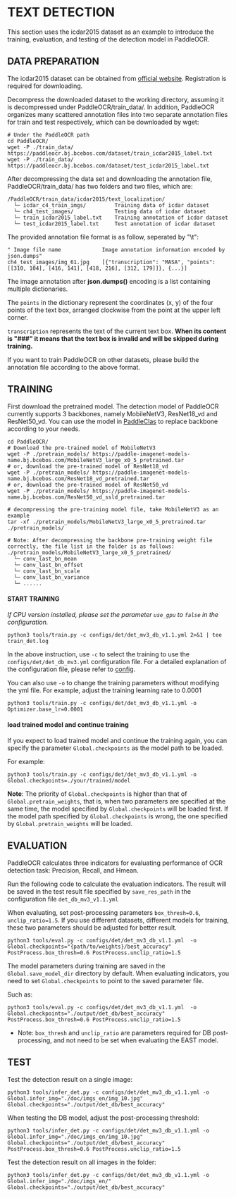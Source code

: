 # TEXT DETECTION

This section uses the icdar2015 dataset as an example to introduce the training, evaluation, and testing of the detection model in PaddleOCR.

## DATA PREPARATION
The icdar2015 dataset can be obtained from [official website](https://rrc.cvc.uab.es/?ch=4&com=downloads). Registration is required for downloading.

Decompress the downloaded dataset to the working directory, assuming it is decompressed under PaddleOCR/train_data/. In addition, PaddleOCR organizes many scattered annotation files into two separate annotation files for train and test respectively, which can be downloaded by wget:
```shell
# Under the PaddleOCR path
cd PaddleOCR/
wget -P ./train_data/  https://paddleocr.bj.bcebos.com/dataset/train_icdar2015_label.txt
wget -P ./train_data/  https://paddleocr.bj.bcebos.com/dataset/test_icdar2015_label.txt
```

After decompressing the data set and downloading the annotation file, PaddleOCR/train_data/ has two folders and two files, which are:
```
/PaddleOCR/train_data/icdar2015/text_localization/
  └─ icdar_c4_train_imgs/         Training data of icdar dataset
  └─ ch4_test_images/             Testing data of icdar dataset
  └─ train_icdar2015_label.txt    Training annotation of icdar dataset
  └─ test_icdar2015_label.txt     Test annotation of icdar dataset
```

The provided annotation file format is as follow, seperated by "\t":
```
" Image file name             Image annotation information encoded by json.dumps"
ch4_test_images/img_61.jpg    [{"transcription": "MASA", "points": [[310, 104], [416, 141], [418, 216], [312, 179]]}, {...}]
```
The image annotation after **json.dumps()** encoding is a list containing multiple dictionaries.

The `points` in the dictionary represent the coordinates (x, y) of the four points of the text box, arranged clockwise from the point at the upper left corner.

`transcription` represents the text of the current text box. **When its content is "###" it means that the text box is invalid and will be skipped during training.**

If you want to train PaddleOCR on other datasets, please build the annotation file according to the above format.


## TRAINING

First download the pretrained model. The detection model of PaddleOCR currently supports 3 backbones, namely MobileNetV3, ResNet18_vd and ResNet50_vd. You can use the model in [PaddleClas](https://github.com/PaddlePaddle/PaddleClas/tree/master/ppcls/modeling/architectures) to replace backbone according to your needs.
```shell
cd PaddleOCR/
# Download the pre-trained model of MobileNetV3
wget -P ./pretrain_models/ https://paddle-imagenet-models-name.bj.bcebos.com/MobileNetV3_large_x0_5_pretrained.tar
# or, download the pre-trained model of ResNet18_vd
wget -P ./pretrain_models/ https://paddle-imagenet-models-name.bj.bcebos.com/ResNet18_vd_pretrained.tar
# or, download the pre-trained model of ResNet50_vd
wget -P ./pretrain_models/ https://paddle-imagenet-models-name.bj.bcebos.com/ResNet50_vd_ssld_pretrained.tar

# decompressing the pre-training model file, take MobileNetV3 as an example
tar -xf ./pretrain_models/MobileNetV3_large_x0_5_pretrained.tar ./pretrain_models/

# Note: After decompressing the backbone pre-training weight file correctly, the file list in the folder is as follows:
./pretrain_models/MobileNetV3_large_x0_5_pretrained/
  └─ conv_last_bn_mean
  └─ conv_last_bn_offset
  └─ conv_last_bn_scale
  └─ conv_last_bn_variance
  └─ ......

```

#### START TRAINING
*If CPU version installed, please set the parameter `use_gpu` to `false` in the configuration.*
```shell
python3 tools/train.py -c configs/det/det_mv3_db_v1.1.yml 2>&1 | tee train_det.log
```

In the above instruction, use `-c` to select the training to use the `configs/det/det_db_mv3.yml` configuration file.
For a detailed explanation of the configuration file, please refer to [config](./config_en.md).

You can also use `-o` to change the training parameters without modifying the yml file. For example, adjust the training learning rate to 0.0001
```shell
python3 tools/train.py -c configs/det/det_mv3_db_v1.1.yml -o Optimizer.base_lr=0.0001
```

#### load trained model and continue training
If you expect to load trained model and continue the training again, you can specify the parameter `Global.checkpoints` as the model path to be loaded.

For example:
```shell
python3 tools/train.py -c configs/det/det_mv3_db_v1.1.yml -o Global.checkpoints=./your/trained/model
```

**Note**: The priority of `Global.checkpoints` is higher than that of `Global.pretrain_weights`, that is, when two parameters are specified at the same time, the model specified by `Global.checkpoints` will be loaded first. If the model path specified by `Global.checkpoints` is wrong, the one specified by `Global.pretrain_weights` will be loaded.


## EVALUATION

PaddleOCR calculates three indicators for evaluating performance of OCR detection task: Precision, Recall, and Hmean.

Run the following code to calculate the evaluation indicators. The result will be saved in the test result file specified by `save_res_path` in the configuration file `det_db_mv3_v1.1.yml`

When evaluating, set post-processing parameters `box_thresh=0.6`, `unclip_ratio=1.5`. If you use different datasets, different models for training, these two parameters should be adjusted for better result.

```shell
python3 tools/eval.py -c configs/det/det_mv3_db_v1.1.yml  -o Global.checkpoints="{path/to/weights}/best_accuracy" PostProcess.box_thresh=0.6 PostProcess.unclip_ratio=1.5
```
The model parameters during training are saved in the `Global.save_model_dir` directory by default. When evaluating indicators, you need to set `Global.checkpoints` to point to the saved parameter file.

Such as:
```shell
python3 tools/eval.py -c configs/det/det_mv3_db_v1.1.yml  -o Global.checkpoints="./output/det_db/best_accuracy" PostProcess.box_thresh=0.6 PostProcess.unclip_ratio=1.5
```

* Note: `box_thresh` and `unclip_ratio` are parameters required for DB post-processing, and not need to be set when evaluating the EAST model.

## TEST

Test the detection result on a single image:
```shell
python3 tools/infer_det.py -c configs/det/det_mv3_db_v1.1.yml -o Global.infer_img="./doc/imgs_en/img_10.jpg" Global.checkpoints="./output/det_db/best_accuracy"
```

When testing the DB model, adjust the post-processing threshold:
```shell
python3 tools/infer_det.py -c configs/det/det_mv3_db_v1.1.yml -o Global.infer_img="./doc/imgs_en/img_10.jpg" Global.checkpoints="./output/det_db/best_accuracy" PostProcess.box_thresh=0.6 PostProcess.unclip_ratio=1.5
```


Test the detection result on all images in the folder:
```shell
python3 tools/infer_det.py -c configs/det/det_mv3_db_v1.1.yml -o Global.infer_img="./doc/imgs_en/" Global.checkpoints="./output/det_db/best_accuracy"
```
